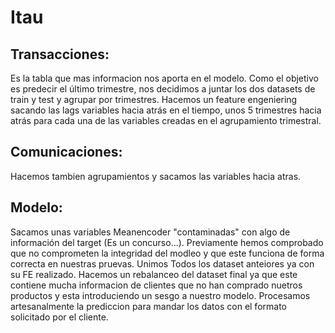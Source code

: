 # Itau
## Transacciones: 
Es la tabla que mas informacion nos aporta en el modelo.
Como el objetivo es predecir el último trimestre, nos decidimos a juntar los dos datasets de train y test y agrupar por trimestres. 
Hacemos un feature engeniering sacando las lags variables hacia atrás en el tiempo, unos 5 trimestres hacia atrás para
cada una de las variables creadas en el agrupamiento trimestral.

## Comunicaciones:
Hacemos tambien agrupamientos y sacamos las variables hacia atras. 

## Modelo:
Sacamos unas variables Meanencoder "contaminadas" con algo de información del target (Es un concurso...). Previamente hemos comprobado que no comprometen la
integridad del modleo y que este funciona de forma correcta en nuestras pruevas. 
Unimos Todos los dataset anteiores ya con su FE realizado. 
Hacemos un rebalanceo del dataset final ya que este contiene mucha informacion de clientes que no han comprado nuetros productos y esta
introduciendo un sesgo a nuestro modelo. 
Procesamos artesanalmente la prediccion para mandar los datos con el formato solicitado por el cliente.

